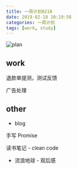 ```yaml
---
title: 一周计划0218
date: 2019-02-18 10:19:58
categories: 一周计划
tags: [work, study]
---
```


![plan](https://user-gold-cdn.xitu.io/2018/9/3/1659f1969e015231?w=1424&h=698&f=png&s=1887559)

<!--more-->

## work

退款单提测，测试反馈

广告处理

## other

* blog

手写 Promise

读书笔记 - clean code

* 流浪地球 - 观后感  